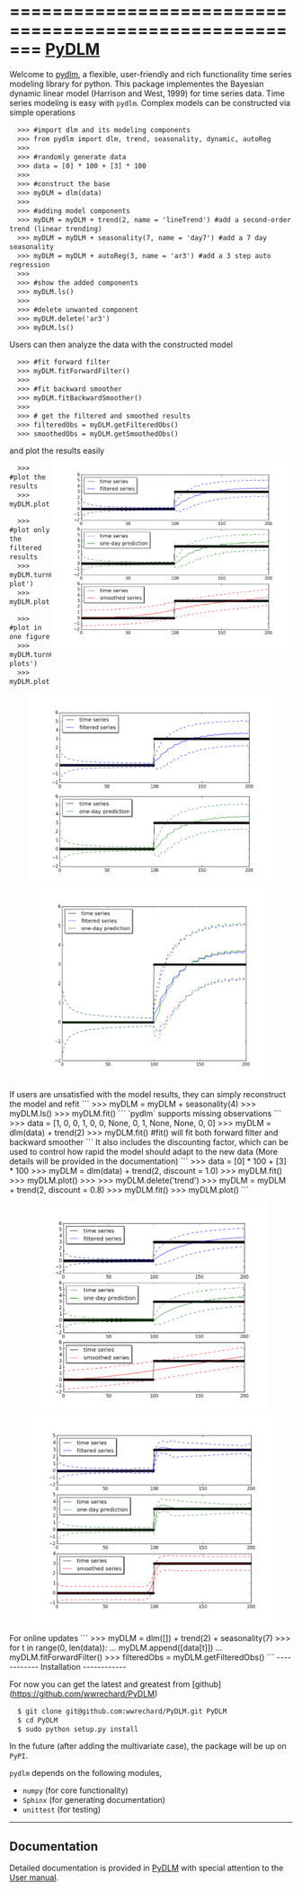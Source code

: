 =======================================================
[PyDLM](https://pydlm.github.io/)
=======================================================

Welcome to [pydlm](https://pydlm.github.io/), a flexible, user-friendly and rich functionality time series modeling library for python. This package implementes the Bayesian dynamic linear model (Harrison and West, 1999) for time series data. Time series modeling is easy with `pydlm`. Complex models can be constructed via simple operations
```
  >>> #import dlm and its modeling components
  >>> from pydlm import dlm, trend, seasonality, dynamic, autoReg
  >>>
  >>> #randomly generate data
  >>> data = [0] * 100 + [3] * 100
  >>>
  >>> #construct the base
  >>> myDLM = dlm(data)  
  >>>
  >>> #adding model components
  >>> myDLM = myDLM + trend(2, name = 'lineTrend') #add a second-order trend (linear trending)
  >>> myDLM = myDLM + seasonality(7, name = 'day7') #add a 7 day seasonality
  >>> myDLM = myDLM + autoReg(3, name = 'ar3') #add a 3 step auto regression
  >>>
  >>> #show the added components
  >>> myDLM.ls()
  >>>
  >>> #delete unwanted component
  >>> myDLM.delete('ar3')
  >>> myDLM.ls()
```
Users can then analyze the data with the constructed model
```
  >>> #fit forward filter
  >>> myDLM.fitForwardFilter()
  >>>
  >>> #fit backward smoother
  >>> myDLM.fitBackwardSmoother()
  >>>
  >>> # get the filtered and smoothed results
  >>> filteredObs = myDLM.getFilteredObs()
  >>> smoothedObs = myDLM.getSmoothedObs()
```

and plot the results easily
<img align="right" src="/doc/source/img/readmePlot1.png" width="430"/>
```
  >>> #plot the results
  >>> myDLM.plot()
```
```
  >>> #plot only the filtered results
  >>> myDLM.turnOff('smoothed plot')
  >>> myDLM.plot()
```
```
  >>> #plot in one figure
  >>> myDLM.turnOff('multiple plots')
  >>> myDLM.plot()
```
<p align="center">
<img src="/doc/source/img/readmePlot2.png" width="435"/>
<img src="/doc/source/img/readmePlot3.png" width="422"/>
</p>
If users are unsatisfied with the model results, they can simply reconstruct the model and refit
```
  >>> myDLM = myDLM + seasonality(4)
  >>> myDLM.ls()
  >>> myDLM.fit()
```
`pydlm` supports missing observations
```
  >>> data = [1, 0, 0, 1, 0, 0, None, 0, 1, None, None, 0, 0]
  >>> myDLM = dlm(data) + trend(2)
  >>> myDLM.fit() #fit() will fit both forward filter and backward smoother
```
It also includes the discounting factor, which can be used to control how rapid the model should adapt to the new data (More details will be provided in the documentation)
```
  >>> data = [0] * 100 + [3] * 100
  >>> myDLM = dlm(data) + trend(2, discount = 1.0)
  >>> myDLM.fit()
  >>> myDLM.plot()
  >>>
  >>> myDLM.delete('trend')
  >>> myDLM = myDLM + trend(2, discount = 0.8)
  >>> myDLM.fit()
  >>> myDLM.plot()
```
<p align="center">
<img src="/doc/source/img/readmePlot4.png" width="416"/>
<img src="/doc/source/img/readmePlot5.png" width="446"/>
</p>
For online updates
```
  >>> myDLM = dlm([]) + trend(2) + seasonality(7)
  >>> for t in range(0, len(data)):
  ...     myDLM.append([data[t]])
  ...     myDLM.fitForwardFilter()
  >>> filteredObs = myDLM.getFilteredObs()
```  
------------
Installation
------------

For now you can get the latest and greatest from [github]
(https://github.com/wwrechard/PyDLM)

      $ git clone git@github.com:wwrechard/PyDLM.git PyDLM
      $ cd PyDLM
      $ sudo python setup.py install

In the future (after adding the multivariate case), the package will
be up on `PyPI`. 

`pydlm` depends on the following modules,

* `numpy`     (for core functionality)
* `Sphinx`    (for generating documentation)
* `unittest`  (for testing)

-------------
Documentation
-------------
Detailed documentation is provided in [PyDLM](https://pydlm.github.io/) with special attention to the [User manual](https://pydlm.github.io/#dynamic-linear-models-user-manual).
